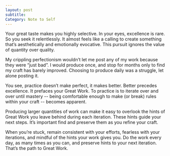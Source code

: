 ```yaml
---
layout: post
subtitle:
Category: Note to Self
---
```

Your great taste makes you highly selective. In your eyes, excellence is rare. So you seek it relentlessly. It almost feels like a calling to create something that’s aesthetically and emotionally evocative. This pursuit ignores the value of quantity over quality.

My crippling perfectionism wouldn’t let me post any of my work because they were “just bad”. I would produce once, and stop for months only to find my craft has barely improved. Choosing to produce daily was a struggle, let alone posting it.

You see, practice doesn’t make perfect, it makes better. Better precedes excellence. It prefaces your Great Work. To practice is to iterate over and over until mastery -- being comfortable enough to make (or break) rules within your craft -- becomes apparent.

Producing larger quantities of work can make it easy to overlook the hints of Great Work you leave behind during each iteration. These hints guide your next steps. It’s important find and preserve them as you refine your craft.

When you’re stuck, remain consistent with your efforts, fearless with your iterations, and mindful of the hints your work gives you. Do the work every day, as many times as you can, and preserve hints to your next iteration. That’s the path to Great Work. 

